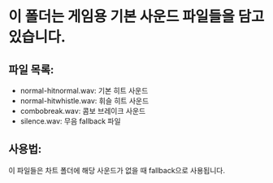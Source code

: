 # 이 폴더는 게임용 기본 사운드 파일들을 담고 있습니다.

## 파일 목록:
- normal-hitnormal.wav: 기본 히트 사운드
- normal-hitwhistle.wav: 휘슬 히트 사운드  
- combobreak.wav: 콤보 브레이크 사운드
- silence.wav: 무음 fallback 파일

## 사용법:
이 파일들은 차트 폴더에 해당 사운드가 없을 때 fallback으로 사용됩니다.
